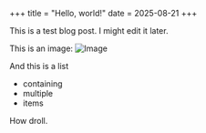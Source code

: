 +++
title = "Hello, world!"
date = 2025-08-21
+++

This is a test blog post. I might edit it later. 

This is an image:
![Image](/images/GCP-00020095.jpg)

And this is a list
- containing
- multiple
- items

How droll.
